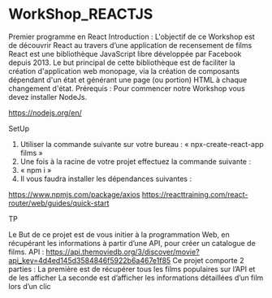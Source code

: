 # WorkShop_REACTJS

Premier programme en React
Introduction :
L'objectif de ce Workshop est de découvrir React au travers d’une application de recensement de films
React est une bibliothèque JavaScript libre développée par Facebook depuis 2013. Le but principal de cette bibliothèque est de faciliter la création d'application web monopage, via la création de composants dépendant d'un état et générant une page (ou portion) HTML à chaque changement d'état.
Prérequis :
Pour commencer notre Workshop vous devez installer NodeJs.

https://nodejs.org/en/

SetUp

1.	Utiliser la commande suivante sur votre bureau : 
« npx-create-react-app films »
2.	Une fois à la racine de votre projet effectuez la commande suivante :
3.	« npm i »
4.	Il vous faudra installer les dépendances suivantes :

https://www.npmjs.com/package/axios
https://reacttraining.com/react-router/web/guides/quick-start

TP

Le But de ce projet est de vous initier à la programmation Web, en récupérant les informations à partir d’une API, pour créer un catalogue de films.
API : https://api.themoviedb.org/3/discover/movie?api_key=4d4ed145d3584846f5922b6a467e1f85
Ce projet comporte 2 parties : 
La première est de récupérer tous les films populaires sur l’API et de les afficher
La seconde est d’afficher les informations détaillées d’un film lors d’un clic



